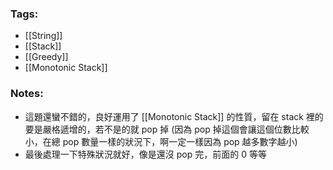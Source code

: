 ### Tags:
- [[String]]
- [[Stack]]
- [[Greedy]]
- [[Monotonic Stack]]
### Notes:
- 這題還蠻不錯的，良好運用了 [[Monotonic Stack]] 的性質，留在 stack 裡的要是嚴格遞增的，若不是的就 pop 掉 (因為 pop 掉這個會讓這個位數比較小，在總 pop 數量一樣的狀況下，啊一定一樣因為 pop 越多數字越小)
- 最後處理一下特殊狀況就好，像是還沒 pop 完，前面的 0 等等